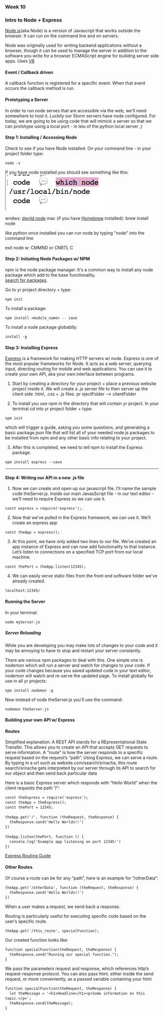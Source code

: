 
### Week 10
### Intro to Node + Express

[Node.js](https://nodejs.org/en/)(aka Node) is a version of Javascript that works outside the browser. It can run on the command line and on servers.

Node was originally used for writing backend applications without a browser, though it can be used to manage the server in addition to the software you write for a browser ECMAScript engine for builidng server side apps. Uses [V8](https://v8.dev/)

#### Event / Callback driven 
A callback function is registered for a specific event. When that event occurs the callback method is run.

#### Prototyping a Server
In order to run node serves that are accessible via the web, we'll need somewhere to host it. Luckily our Storm servers have node configured. For today, we are going to be using code that will mimick a server so that we can prototype using a local port - in leiu of the python local server ;)


#### Step 1: Installing / Accessing Node
Check to see if you have Node installed. On your command line - in your project folder type:

```
node -v
```
If you have node installed you should see something like this:
![](imgs/step1.png)

wndws: [dwnld node](https://nodejs.org/en/)
mac (if you have [Homebrew](https://brew.sh/) installed): brew install node

like python once installed you can run node by typing "node" into the command line

exit node w: CMMND or CNRTL C

#### Step 2: Initiating Node Packages w/ NPM
npm is the node package manager. It's a common way to install any node package which add to the base functionality.  
[search for packages](https://www.npmjs.com/).

Go to yr project directory + type: 
```
npm init
```
To install a package: 
```
npm install <module_name> -- save
```
To install a node package globablly: 
```
install -g
```
#### Step 3: Installing Express
[Express](https://expressjs.com) is a framework for making HTTP servers w/ node. Express is one of the most popular frameworks for Node. It acts as a web server, querying input, directing routing for mobile and web applications. You can use it to create your own API, aka your own interface between programs.

1. Start by creating a directory for your project + place a previous website project inside it. We will create a .js server file to then server up the client side .html, .css + .js files. 
pr ojectFolder --> clientFolder

2. To install you use npm in the directory that will contain yr project. In your terminal cd into yr project folder + type: 
```
npm init 
```
which will trigger a guide, asking you some questions, and generating a basic package.json file that will list all of your needed node.js packages to be installed from npm and any other basic info relating to your project.

3. After this is completed, we need to tell npm to install the Express package. 
```
npm install express --save
```
***
#### Step 4: Writing our API in a new .js file
1. Now we can create and open up our javascript file. I’ll name the sample code theServer.js. Inside our main JavasScript file - in our text editor - we’ll need to require Express so we can use it. 
```
const express = require('express');.
```
2. Now that we’ve pulled in the Express framework, we can use it. We’ll create an express app
```
const theApp = express();
```
3. At this point, we have only added two lines to our file. We’ve created an app instance of Express and can now add functionality to that instance. Let’s listen to connections on a specified TCP port from our local machine.
```
const thePort = theApp.listen(12345);
```
4. We can easily serve static files from the front end software folder we've already created. 
```
localhost:12345/
```
#### Running the Server
In your terminal:
```
node myServer.js
```
##### Server Reloading
While you are developing you may make lots of changes to your code and it may be annoying to have to stop and restart your server constantly.

There are various npm packages to deal with this. One simple one is nodemon which will run a server and watch for changes to your code. If your code changes because you saved updated code in your text editor, nodemon will watch and re-serve the updated page. To install globally for use in all yr projects:
```
npm install nodemon -g
```
Now instead of node theServer.js you'll use the command:
```
nodemon theServer.js
```
#### Building your own API w/ Express
#### Routes
Simplified explanation: A REST API stands for a REpresentational State Transfer. This allows you to create an API that accepts GET requests to serve information. A “route” is how the server responds to a specific request based on the request’s “path”. 
Using Express, we can serve a route. By typing in a url such as website.com/search/sriracha, this route search/sriracha gets interpreted by our server through its API to search for our object and then send back particular data

Here is a basic Express server which responds with “Hello World” when the client requests the path “/”:
```
const theExpress = require('express');
const theApp = theExpress();
const thePort = 12345;

theApp.get('/', function (theRequest, theResponse) {
  theResponse.send('Hello Worlds!!')
})

theApp.listen(thePort, function () {
  console.log('Example app listening on port 12345!')
})
```

[Express Routing Guide](https://expressjs.com/en/guide/routing.html)

#### Other Routes
Of course a route can be for any “path”, here is an example for “/otherData”:
```
theApp.get('/otherData', function (theRequest, theResponse) {
  theResponse.send('Hello Worlds!!')
})
```
When a user makes a request, we send back a response.

Routing is particularly useful for executing specific code based on the user’s specific route.
```
theApp.get('/this_route', specialFunction);
```
Our created function looks like:
```
function specialFunction(theRequest, theResponse) {
  theResponse.send("Running our special function.");
}
```
We pass the parameters request and response, which references http’s request-response protocol. You can also pass html, either inside the send request, or more conveniently, as a passed variable containing your html.
```
function specialFunction(theRequest, theResponse) {
  let theMessage = '<h1>Headline</h1><p>Some information on this topic.</p>';
  theResponse.send(theMessage);
}
```

